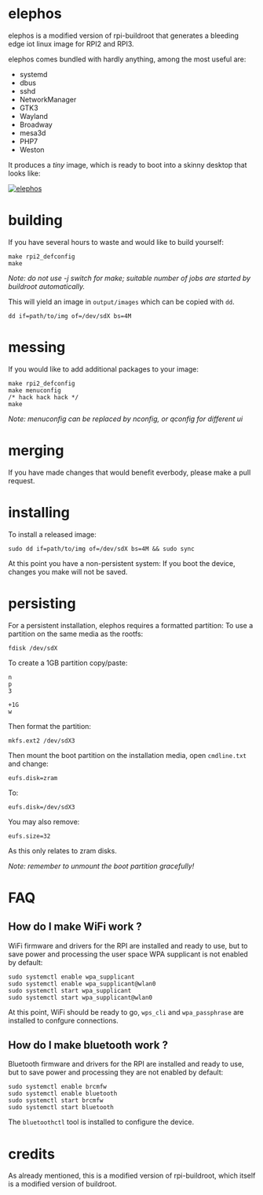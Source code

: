 elephos
======

elephos is a modified version of rpi-buildroot that generates a bleeding edge iot linux image for RPI2 and RPI3.

elephos comes bundled with hardly anything, among the most useful are:

  * systemd
  * dbus
  * sshd
  * NetworkManager
  * GTK3
  * Wayland
  * Broadway
  * mesa3d
  * PHP7
  * Weston

It produces a *tiny* image, which is ready to boot into a skinny desktop that looks like:

[![elephos](http://i.stack.imgur.com/oh909.png)](http://github.com/krakjoe/elephos)

building
=======

If you have several hours to waste and would like to build yourself:

    make rpi2_defconfig
    make

*Note: do not use -j switch for make; suitable number of jobs are started by buildroot automatically.*

This will yield an image in ```output/images``` which can be copied with ``dd``.

    dd if=path/to/img of=/dev/sdX bs=4M

messing
======

If you would like to add additional packages to your image:

    make rpi2_defconfig
	make menuconfig
	/* hack hack hack */
	make

*Note: menuconfig can be replaced by nconfig, or qconfig for different ui*

merging
======

If you have made changes that would benefit everbody, please make a pull request.

installing
=========

To install a released image:

    sudo dd if=path/to/img of=/dev/sdX bs=4M && sudo sync

At this point you have a non-persistent system: If you boot the device, changes you make will not be saved.

persisting
=========

For a persistent installation, elephos requires a formatted partition: To use a partition on the same media as the rootfs:

    fdisk /dev/sdX

To create a 1GB partition copy/paste:

	n
	p
	3
	
	+1G
	w

Then format the partition:

	mkfs.ext2 /dev/sdX3

Then mount the boot partition on the installation media, open ```cmdline.txt``` and change:

	eufs.disk=zram

To:

	eufs.disk=/dev/sdX3

You may also remove:

	eufs.size=32

As this only relates to zram disks.

*Note: remember to unmount the boot partition gracefully!*

FAQ
===

How do I make WiFi work ?
----------------------

WiFi firmware and drivers for the RPI are installed and ready to use, but to save power and processing the user space WPA supplicant is not enabled by default:

    sudo systemctl enable wpa_supplicant
	sudo systemctl enable wpa_supplicant@wlan0
    sudo systemctl start wpa_supplicant
	sudo systemctl start wpa_supplicant@wlan0

At this point, WiFi should be ready to go, ```wps_cli``` and ```wpa_passphrase``` are installed to confgure connections.

How do I make bluetooth work ?
---------------------------

Bluetooth firmware and drivers for the RPI are installed and ready to use, but to save power and processing they are not enabled by default:

	sudo systemctl enable brcmfw
	sudo systemctl enable bluetooth
	sudo systemctl start brcmfw
	sudo systemctl start bluetooth

The ```bluetoothctl``` tool is installed to configure the device.

credits
======

As already mentioned, this is a modified version of rpi-buildroot, which itself is a modified version of buildroot.
